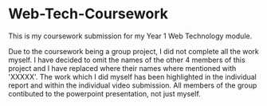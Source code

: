 # Web-Tech-Coursework
This is my coursework submission for my Year 1 Web Technology module. 

Due to the coursework being a group project, I did not complete all the work myself. I have decided to omit the names of the other 4 members of this project and I have replaced where their names where mentioned with 'XXXXX'. The work which I did myself has been highlighted in the individual report and within the individual video submission. All members of the group contibuted to the powerpoint presentation, not just myself.
